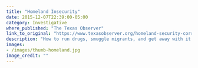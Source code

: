 ```yaml
---
title: "Homeland Insecurity"
date: 2015-12-07T22:39:00-05:00
category: Investigative
where_published: "The Texas Observer"
link_to_original: "https://www.texasobserver.org/homeland-security-corruption-border-patrol/"
description: "How to run drugs, smuggle migrants, and get away with it at America's biggest law enforcement agency."
images: 
- /images/thumb-homeland.jpg
image_credit: ""
---
```

